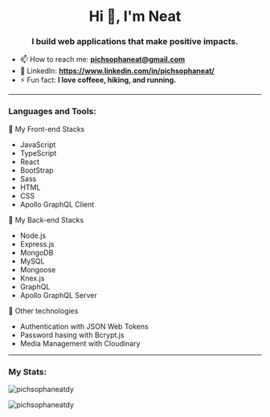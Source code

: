 <h1 align="center">Hi 👋, I'm Neat</h1>
<h3 align="center">I build web applications that make positive impacts.</h3>

- 📫 How to reach me: **pichsophaneat@gmail.com**
- 🔗 LinkedIn: **https://www.linkedin.com/in/pichsophaneat/**
- ⚡ Fun fact: **I love coffeee, hiking, and running.**

<p align="left">
</p>

---

<h3 align="left">Languages and Tools:</h3>
<p>📍 My Front-end Stacks</p>
<ul>
  <li>JavaScript</li>
  <li>TypeScript</li>
  <li>React</li>
  <li>BootStrap</li>
  <li>Sass</li>
  <li>HTML</li>
  <li>CSS</li>
  <li>Apollo GraphQL Client</li>
</ul>
<p>📍 My Back-end Stacks</p>
<ul>
  <li>Node.js</li>
  <li>Express.js</li>
  <li>MongoDB</li>
  <li>MySQL</li>
  <li>Mongoose</li>
  <li>Knex.js</li>
  <li>GraphQL</li>
  <li>Apollo GraphQL Server</li>
</ul>
<p>📍 Other technologies</p>
<ul>
  <li>Authentication with JSON Web Tokens</li>
  <li>Password hasing with Bcrypt.js</li>
  <li>Media Management with Cloudinary</li>
</ul>

---

<h3 align="left">My Stats:</h3>
<p><img align="center" src="https://github-readme-stats.vercel.app/api/top-langs?username=pichsophaneatdy&show_icons=true&locale=en&layout=compact" alt="pichsophaneatdy" /></p>

<p><img align="center" src="https://github-readme-streak-stats.herokuapp.com/?user=pichsophaneatdy&" alt="pichsophaneatdy" /></p>

